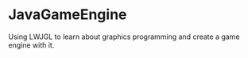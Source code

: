 # JavaGameEngine
Using LWJGL to learn about graphics programming and create a game engine with it.

